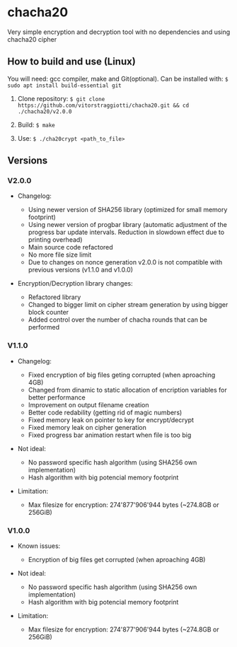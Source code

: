 # chacha20
Very simple encryption and decryption tool with no dependencies and using chacha20 cipher

## How to build and use (Linux)
You will need: gcc compiler, make and Git(optional). Can be installed with:
`$ sudo apt install build-essential git`

1) Clone repository: `$ git clone https://github.com/vitorstraggiotti/chacha20.git && cd ./chacha20/v2.0.0`

2) Build: `$ make`

3) Use: `$ ./cha20crypt <path_to_file>`

## Versions

### V2.0.0
 - Changelog:
   * Using newer version of SHA256 library (optimized for small memory footprint)
   * Using newer version of progbar library (automatic adjustment of the progress bar update intervals. Reduction in slowdown effect due to printing overhead)
   * Main source code refactored
   * No more file size limit
   * Due to changes on nonce generation v2.0.0 is not compatible with previous versions (v1.1.0 and v1.0.0)

 - Encryption/Decryption library changes:
   * Refactored library
   * Changed to bigger limit on cipher stream generation by using bigger block counter
   * Added control over the number of chacha rounds that can be performed


### V1.1.0
 - Changelog:
   * Fixed encryption of big files geting corrupted (when aproaching 4GB)
   * Changed from dinamic to static allocation of encription variables for better performance
   * Improvement on output filename creation
   * Better code redability (getting rid of magic numbers)
   * Fixed memory leak on pointer to key for encrypt/decrypt
   * Fixed memory leak on cipher generation
   * Fixed progress bar animation restart when file is too big

 - Not ideal:
   * No password specific hash algorithm (using SHA256 own implementation)
   * Hash algorithm with big potencial memory footprint

 - Limitation:
   * Max filesize for encryption: 274'877'906'944 bytes (~274.8GB or 256GiB)

### V1.0.0
 - Known issues:
   * Encryption of big files get corrupted (when aproaching 4GB)

 - Not ideal:
   * No password specific hash algorithm (using SHA256 own implementation)
   * Hash algorithm with big potencial memory footprint

 - Limitation:
   * Max filesize for encryption: 274'877'906'944 bytes (~274.8GB or 256GiB)


